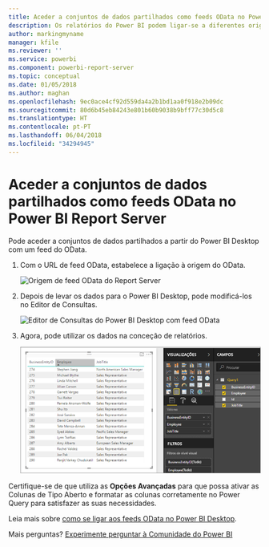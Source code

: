 ```yaml
---
title: Aceder a conjuntos de dados partilhados como feeds OData no Power BI Report Server
description: Os relatórios do Power BI podem ligar-se a diferentes origens de dados. Consoante a forma como os dados são utilizados, estão disponíveis diferentes origens de dados.
author: markingmyname
manager: kfile
ms.reviewer: ''
ms.service: powerbi
ms.component: powerbi-report-server
ms.topic: conceptual
ms.date: 01/05/2018
ms.author: maghan
ms.openlocfilehash: 9ec0ace4cf92d559da4a2b1bd1aa0f918e2b09dc
ms.sourcegitcommit: 80d6b45eb84243e801b60b9038b9bff77c30d5c8
ms.translationtype: HT
ms.contentlocale: pt-PT
ms.lasthandoff: 06/04/2018
ms.locfileid: "34294945"
---
```

# <a name="accessing-shared-datasets-as-odata-feeds-in-power-bi-report-server"></a>Aceder a conjuntos de dados partilhados como feeds OData no Power BI Report Server
Pode aceder a conjuntos de dados partilhados a partir do Power BI Desktop com um feed do OData.

1. Com o URL de feed OData, estabelece a ligação à origem do OData.
   
    ![Origem de feed OData do Report Server](media/access-dataset-odata/report-server-odata-feed.png)
2. Depois de levar os dados para o Power BI Desktop, pode modificá-los no Editor de Consultas.
   
    ![Editor de Consultas do Power BI Desktop com feed OData](media/access-dataset-odata/report-server-odata-results-query-editor.png)
3. Agora, pode utilizar os dados na conceção de relatórios.
   
    ![Conceção de relatórios do Power BI Desktop com feed OData](media/access-dataset-odata/report-server-odata-power-bi-desktop-report-design.png)

Certifique-se de que utiliza as **Opções Avançadas** para que possa ativar as Colunas de Tipo Aberto e formatar as colunas corretamente no Power Query para satisfazer as suas necessidades.

Leia mais sobre [como se ligar aos feeds OData no Power BI Desktop](../desktop-connect-odata.md).

Mais perguntas? [Experimente perguntar à Comunidade do Power BI](https://community.powerbi.com/)

